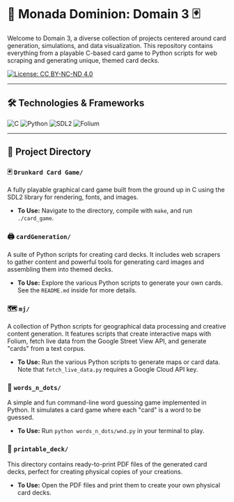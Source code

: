 # 🔺 Monada Dominion: Domain 3 🃏

Welcome to Domain 3, a diverse collection of projects centered around card generation, simulations, and data visualization. This repository contains everything from a playable C-based card game to Python scripts for web scraping and generating unique, themed card decks.

[![License: CC BY-NC-ND 4.0](https://img.shields.io/badge/License-CC%20BY--NC--ND%204.0-lightgrey.svg)](https://creativecommons.org/licenses/by-nc-nd/4.0/)

---

## 🛠️ Technologies & Frameworks

![C](https://img.shields.io/badge/C-A8B9CC?style=for-the-badge&logo=c&logoColor=white)
![Python](https://img.shields.io/badge/Python-3776AB?style=for-the-badge&logo=python&logoColor=white)
![SDL2](https://img.shields.io/badge/SDL2-1E8449?style=for-the-badge&logo=sdl&logoColor=white)
![Folium](https://img.shields.io/badge/Folium-2E86C1?style=for-the-badge&logo=python&logoColor=white)

---

## 📁 Project Directory

### 🃏 `Drunkard Card Game/`
A fully playable graphical card game built from the ground up in C using the SDL2 library for rendering, fonts, and images.

-   **To Use:** Navigate to the directory, compile with `make`, and run `./card_game`.

### 🖨️ `cardGeneration/`
A suite of Python scripts for creating card decks. It includes web scrapers to gather content and powerful tools for generating card images and assembling them into themed decks.

-   **To Use:** Explore the various Python scripts to generate your own cards. See the `README.md` inside for more details.

### 🗺️ `mj/`
A collection of Python scripts for geographical data processing and creative content generation. It features scripts that create interactive maps with Folium, fetch live data from the Google Street View API, and generate "cards" from a text corpus.

-   **To Use:** Run the various Python scripts to generate maps or card data. Note that `fetch_live_data.py` requires a Google Cloud API key.

### 📝 `words_n_dots/`
A simple and fun command-line word guessing game implemented in Python. It simulates a card game where each "card" is a word to be guessed.

-   **To Use:** Run `python words_n_dots/wnd.py` in your terminal to play.

### 📄 `printable_deck/`
This directory contains ready-to-print PDF files of the generated card decks, perfect for creating physical copies of your creations.

-   **To Use:** Open the PDF files and print them to create your own physical card decks.
